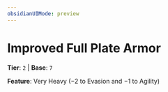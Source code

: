 ```yaml
---
obsidianUIMode: preview
---
```

# Improved Full Plate Armor

**Tier**: `2` | **Base**: `7`

**Feature**: Very Heavy (−2 to Evasion and −1 to Agility)